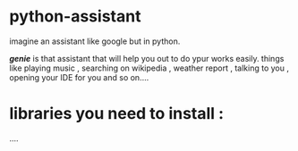 # python-assistant

imagine an assistant like google but in python.

***genie*** is that assistant that will help you out to do ypur works easily.
things like playing music , searching on wikipedia , weather report , talking to you , opening your IDE for you and so on....

# libraries you need to install :
....
